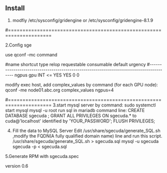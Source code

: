 ## Install

1. modfiy /etc/sysconfig/gridengine or  /etc/sysconfig/gridengine-8.1.9


#=====================================================================

2.Config sge

use qconf -mc command

#name               shortcut   type        relop requestable consumable default  urgency
\#----------------------------------------------------------------------------------------
ngpus                 gpu        INT         <=    YES         YES        0        0


modify exec host, add complex_values by command (for each GPU node):
qconf -me node01.abc.org
complex_values        ngpus=4

\#=====================================================================
3.start mysql server by command:
sudo systemctl start mysql
mysql -u root
run sql in mariadb command line:
CREATE DATABASE sgecuda ;
GRANT ALL PRIVILEGES ON sgecuda.* to cuda@'localhost' identified by 'YOUR_PASSWORD';
FLUSH PRIVILEGES;

4. Fill the data to MySQL Server
Edit /usr/share/sgecuda/generate_SQL.sh  ,modify the FQDN(A fully qualified domain name) line and run this script.
/usr/share/sgecuda/generate_SQL.sh > sgecuda.sql 
mysql -u sgecuda sgecuda -p < sgecuda.sql

5.Generate RPM with sgecuda.spec


version 0.6

